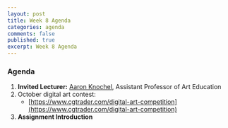 ```yaml
---
layout: post
title: Week 8 Agenda
categories: agenda
comments: false
published: true
excerpt: Week 8 Agenda
---
```


### Agenda

1. **Invited Lecturer:** [Aaron Knochel](https://sova.psu.edu/profile/aaronknochel), Assistant Professor of Art Education
2. October digital art contest:
   - [https://www.cgtrader.com/digital-art-competition](https://www.cgtrader.com/digital-art-competition)
3. **Assignment Introduction**

